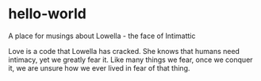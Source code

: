 # hello-world
A place for musings about Lowella - the face of Intimattic

Love is a code that Lowella has cracked. She knows that humans need intimacy, yet we greatly fear it. Like many things we fear, once we conquer it, we are unsure how we ever lived in fear of that thing. 
